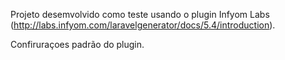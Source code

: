 Projeto desemvolvido como teste usando o plugin Infyom Labs (http://labs.infyom.com/laravelgenerator/docs/5.4/introduction).

Confiruraçoes padrão do plugin.

